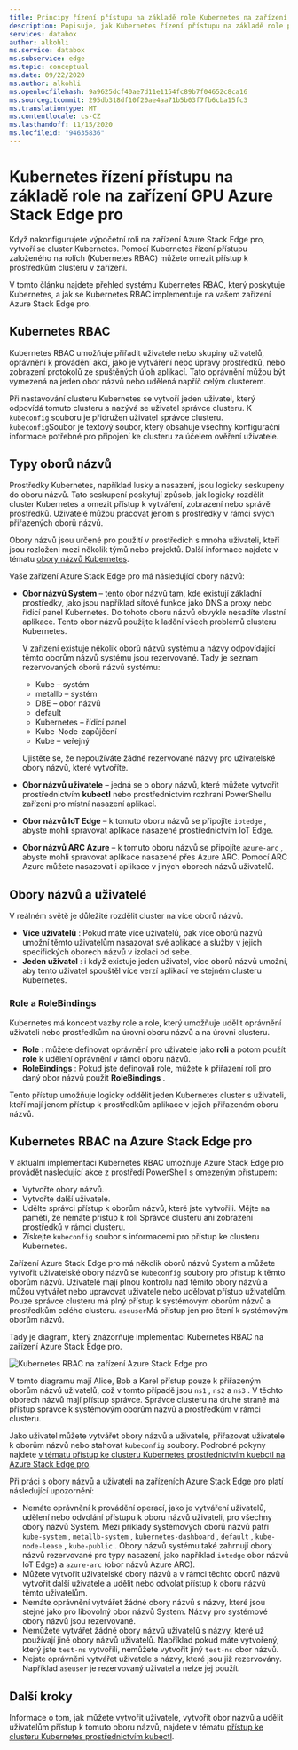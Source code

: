 ```yaml
---
title: Principy řízení přístupu na základě role Kubernetes na zařízení Azure Stack Edge pro | Microsoft Docs
description: Popisuje, jak Kubernetes řízení přístupu na základě role probíhá na zařízení Azure Stack Edge pro.
services: databox
author: alkohli
ms.service: databox
ms.subservice: edge
ms.topic: conceptual
ms.date: 09/22/2020
ms.author: alkohli
ms.openlocfilehash: 9a9625dcf40ae7d11e1154fc89b7f04652c8ca16
ms.sourcegitcommit: 295db318df10f20ae4aa71b5b03f7fb6cba15fc3
ms.translationtype: MT
ms.contentlocale: cs-CZ
ms.lasthandoff: 11/15/2020
ms.locfileid: "94635836"
---
```

# <a name="kubernetes-role-based-access-control-on-your-azure-stack-edge-pro-gpu-device"></a>Kubernetes řízení přístupu na základě role na zařízení GPU Azure Stack Edge pro


Když nakonfigurujete výpočetní roli na zařízení Azure Stack Edge pro, vytvoří se cluster Kubernetes. Pomocí Kubernetes řízení přístupu založeného na rolích (Kubernetes RBAC) můžete omezit přístup k prostředkům clusteru v zařízení.

V tomto článku najdete přehled systému Kubernetes RBAC, který poskytuje Kubernetes, a jak se Kubernetes RBAC implementuje na vašem zařízení Azure Stack Edge pro. 

## <a name="kubernetes-rbac"></a>Kubernetes RBAC

Kubernetes RBAC umožňuje přiřadit uživatele nebo skupiny uživatelů, oprávnění k provádění akcí, jako je vytváření nebo úpravy prostředků, nebo zobrazení protokolů ze spuštěných úloh aplikací. Tato oprávnění můžou být vymezená na jeden obor názvů nebo udělená napříč celým clusterem. 

Při nastavování clusteru Kubernetes se vytvoří jeden uživatel, který odpovídá tomuto clusteru a nazývá se uživatel správce clusteru.  K `kubeconfig` souboru je přidružen uživatel správce clusteru. `kubeconfig`Soubor je textový soubor, který obsahuje všechny konfigurační informace potřebné pro připojení ke clusteru za účelem ověření uživatele.

## <a name="namespaces-types"></a>Typy oborů názvů

Prostředky Kubernetes, například lusky a nasazení, jsou logicky seskupeny do oboru názvů. Tato seskupení poskytují způsob, jak logicky rozdělit cluster Kubernetes a omezit přístup k vytváření, zobrazení nebo správě prostředků. Uživatelé můžou pracovat jenom s prostředky v rámci svých přiřazených oborů názvů.

Obory názvů jsou určené pro použití v prostředích s mnoha uživateli, kteří jsou rozloženi mezi několik týmů nebo projektů. Další informace najdete v tématu [obory názvů Kubernetes](https://kubernetes.io/docs/concepts/overview/working-with-objects/namespaces/).

Vaše zařízení Azure Stack Edge pro má následující obory názvů:

- **Obor názvů System** – tento obor názvů tam, kde existují základní prostředky, jako jsou například síťové funkce jako DNS a proxy nebo řídicí panel Kubernetes. Do tohoto oboru názvů obvykle nesadíte vlastní aplikace. Tento obor názvů použijte k ladění všech problémů clusteru Kubernetes. 

    V zařízení existuje několik oborů názvů systému a názvy odpovídající těmto oborům názvů systému jsou rezervované. Tady je seznam rezervovaných oborů názvů systému: 
    - Kube – systém
    - metallb – systém
    - DBE – obor názvů
    - default
    - Kubernetes – řídicí panel
    - Kube-Node-zapůjčení
    - Kube – veřejný


    Ujistěte se, že nepoužíváte žádné rezervované názvy pro uživatelské obory názvů, které vytvoříte. 
<!--- **default namespace** - This namespace is where pods and deployments are created by default when none is provided and you have admin access to this namespace. When you interact with the Kubernetes API, such as with `kubectl get pods`, the default namespace is used when none is specified.-->

- **Obor názvů uživatele** – jedná se o obory názvů, které můžete vytvořit prostřednictvím **kubectl** nebo prostřednictvím rozhraní PowerShellu zařízení pro místní nasazení aplikací.
 
- **Obor názvů IoT Edge** – k tomuto oboru názvů se připojíte `iotedge` , abyste mohli spravovat aplikace nasazené prostřednictvím IoT Edge.

- **Obor názvů ARC Azure** – k tomuto oboru názvů se připojíte `azure-arc` , abyste mohli spravovat aplikace nasazené přes Azure ARC. Pomocí ARC Azure můžete nasazovat i aplikace v jiných oborech názvů uživatelů. 

## <a name="namespaces-and-users"></a>Obory názvů a uživatelé

V reálném světě je důležité rozdělit cluster na více oborů názvů. 

- **Více uživatelů** : Pokud máte více uživatelů, pak více oborů názvů umožní těmto uživatelům nasazovat své aplikace a služby v jejich specifických oborech názvů v izolaci od sebe. 
- **Jeden uživatel** : i když existuje jeden uživatel, více oborů názvů umožní, aby tento uživatel spouštěl více verzí aplikací ve stejném clusteru Kubernetes.

### <a name="roles-and-rolebindings"></a>Role a RoleBindings

Kubernetes má koncept vazby role a role, který umožňuje udělit oprávnění uživateli nebo prostředkům na úrovni oboru názvů a na úrovni clusteru. 

- **Role** : můžete definovat oprávnění pro uživatele jako **roli** a potom použít **role** k udělení oprávnění v rámci oboru názvů. 
- **RoleBindings** : Pokud jste definovali role, můžete k přiřazení rolí pro daný obor názvů použít **RoleBindings** . 

Tento přístup umožňuje logicky oddělit jeden Kubernetes cluster s uživateli, kteří mají jenom přístup k prostředkům aplikace v jejich přiřazeném oboru názvů. 

## <a name="kubernetes-rbac-on-azure-stack-edge-pro"></a>Kubernetes RBAC na Azure Stack Edge pro

V aktuální implementaci Kubernetes RBAC umožňuje Azure Stack Edge pro provádět následující akce z prostředí PowerShell s omezeným přístupem:

- Vytvořte obory názvů.  
- Vytvořte další uživatele.
- Udělte správci přístup k oborům názvů, které jste vytvořili. Mějte na paměti, že nemáte přístup k roli Správce clusteru ani zobrazení prostředků v rámci clusteru.
- Získejte `kubeconfig` soubor s informacemi pro přístup ke clusteru Kubernetes.


Zařízení Azure Stack Edge pro má několik oborů názvů System a můžete vytvořit uživatelské obory názvů se `kubeconfig` soubory pro přístup k těmto oborům názvů. Uživatelé mají plnou kontrolu nad těmito obory názvů a můžou vytvářet nebo upravovat uživatele nebo udělovat přístup uživatelům. Pouze správce clusteru má plný přístup k systémovým oborům názvů a prostředkům celého clusteru. `aseuser`Má přístup jen pro čtení k systémovým oborům názvů.

Tady je diagram, který znázorňuje implementaci Kubernetes RBAC na zařízení Azure Stack Edge pro.

![Kubernetes RBAC na zařízení Azure Stack Edge pro](./media/azure-stack-edge-gpu-kubernetes-rbac/rbac-view-1.png)

V tomto diagramu mají Alice, Bob a Karel přístup pouze k přiřazeným oborům názvů uživatelů, což v tomto případě jsou `ns1` , `ns2` a `ns3` . V těchto oborech názvů mají přístup správce. Správce clusteru na druhé straně má přístup správce k systémovým oborům názvů a prostředkům v rámci clusteru.

Jako uživatel můžete vytvářet obory názvů a uživatele, přiřazovat uživatele k oborům názvů nebo stahovat `kubeconfig` soubory. Podrobné pokyny najdete [v tématu přístup ke clusteru Kubernetes prostřednictvím kuebctl na Azure Stack Edge pro](azure-stack-edge-gpu-create-kubernetes-cluster.md).


Při práci s obory názvů a uživateli na zařízeních Azure Stack Edge pro platí následující upozornění:

- Nemáte oprávnění k provádění operací, jako je vytváření uživatelů, udělení nebo odvolání přístupu k oboru názvů uživateli, pro všechny obory názvů System. Mezi příklady systémových oborů názvů patří `kube-system` , `metallb-system` , `kubernetes-dashboard` , `default` , `kube-node-lease` , `kube-public` . Obory názvů systému také zahrnují obory názvů rezervované pro typy nasazení, jako například `iotedge` obor názvů IoT Edge) a `azure-arc` (obor názvů Azure ARC).
- Můžete vytvořit uživatelské obory názvů a v rámci těchto oborů názvů vytvořit další uživatele a udělit nebo odvolat přístup k oboru názvů těmto uživatelům.
- Nemáte oprávnění vytvářet žádné obory názvů s názvy, které jsou stejné jako pro libovolný obor názvů System. Názvy pro systémové obory názvů jsou rezervované.  
- Nemůžete vytvářet žádné obory názvů uživatelů s názvy, které už používají jiné obory názvů uživatelů. Například pokud máte vytvořený, který jste `test-ns` vytvořili, nemůžete vytvořit jiný `test-ns` obor názvů.
- Nejste oprávněni vytvářet uživatele s názvy, které jsou již rezervovány. Například `aseuser` je rezervovaný uživatel a nelze jej použít.


## <a name="next-steps"></a>Další kroky

Informace o tom, jak můžete vytvořit uživatele, vytvořit obor názvů a udělit uživatelům přístup k tomuto oboru názvů, najdete v tématu [přístup ke clusteru Kubernetes prostřednictvím kubectl](azure-stack-edge-gpu-create-kubernetes-cluster.md).

